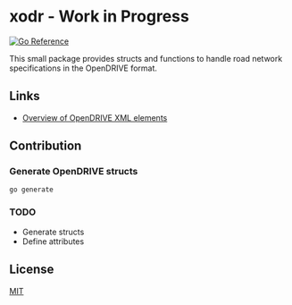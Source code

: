 # xodr - Work in Progress
[![Go Reference](https://pkg.go.dev/badge/github.com/christianbirchler-org/go-xodr.svg)](https://pkg.go.dev/github.com/christianbirchler-org/go-xodr)

This small package provides structs and functions to handle road network specifications in the OpenDRIVE format.

## Links
- [Overview of OpenDRIVE XML elements](https://publications.pages.asam.net/standards/ASAM_OpenDRIVE/ASAM_OpenDRIVE_Specification/latest/specification/06_general_architecture/06_05_overview_elements.html)

## Contribution
### Generate OpenDRIVE structs
```{go}
go generate
```

### TODO
- Generate structs
- Define attributes

## License
[MIT](./LICENSE)
